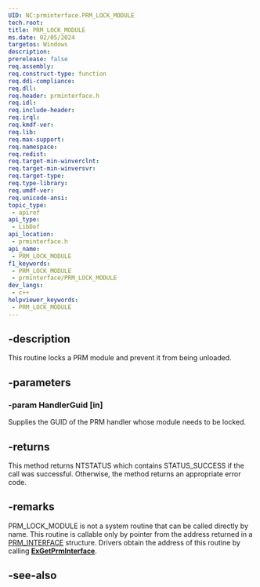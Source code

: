 ```yaml
---
UID: NC:prminterface.PRM_LOCK_MODULE
tech.root: 
title: PRM_LOCK_MODULE
ms.date: 02/05/2024
targetos: Windows
description: 
prerelease: false
req.assembly: 
req.construct-type: function
req.ddi-compliance: 
req.dll: 
req.header: prminterface.h
req.idl: 
req.include-header: 
req.irql: 
req.kmdf-ver: 
req.lib: 
req.max-support: 
req.namespace: 
req.redist: 
req.target-min-winverclnt: 
req.target-min-winversvr: 
req.target-type: 
req.type-library: 
req.umdf-ver: 
req.unicode-ansi: 
topic_type:
 - apiref
api_type:
 - LibDef
api_location:
 - prminterface.h
api_name:
 - PRM_LOCK_MODULE
f1_keywords:
 - PRM_LOCK_MODULE
 - prminterface/PRM_LOCK_MODULE
dev_langs:
 - c++
helpviewer_keywords:
 - PRM_LOCK_MODULE
---
```


## -description

This routine locks a PRM module and prevent it from being unloaded.

## -parameters

### -param HandlerGuid [in]

Supplies the GUID of the PRM handler whose module needs to be locked.

## -returns

This method returns NTSTATUS which contains STATUS_SUCCESS if the call was successful. Otherwise, the method returns an appropriate error code.

## -remarks

PRM_LOCK_MODULE is not a system routine that can be called directly by name. This routine is callable only by pointer from the address returned in a [PRM_INTERFACE](./ns-prminterface-prm_interface.md) structure. Drivers obtain the address of this routine by calling [**ExGetPrmInterface**](./nf-prminterface-exgetprminterface.md).

## -see-also

